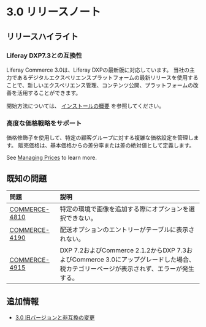 # 3.0 リリースノート

<a name="release-highlights" />

## リリースハイライト

### Liferay DXP7.3との互換性

Liferay Commerce 3.0は、Liferay DXPの最新版に対応しています。 当社の主力であるデジタルエクスペリエンスプラットフォームの最新リリースを使用することで、新しいエクスペリエンス管理、コンテンツ公開、プラットフォームの改善を活用することができます。

開始方法については、 [インストールの概要](./installation-overview.md) を参照してください。

### 高度な価格戦略をサポート

価格修飾子を使用して、特定の顧客グループに対する複雑な価格設定を管理します。 販売価格は、基本価格からの差分率または差の絶対値として定義します。

See [Managing Prices](../product-management/managing_prices.rst) to learn more.

<a name="known-issues" />

## 既知の問題

| 問題                                                               | 説明                                                                                     |
| :--- | :--- |
| [COMMERCE-4810](https://issues.liferay.com/browse/COMMERCE-4810) | 特定の環境で画像を追加する際にオプションを選択できない。                                                           |
| [COMMERCE-4190](https://issues.liferay.com/browse/COMMERCE-4190) | 配送オプションのエントリーがテーブルに表示されない。                                                             |
| [COMMERCE-4915](https://issues.liferay.com/browse/COMMERCE-4915) | DXP 7.2およびCommerce 2.1.2からDXP 7.3およびCommerce 3.0にアップグレードした場合、税カテゴリーページが表示されず、エラーが発生する。 |

<a name="additional-information" />

## 追加情報

* [3.0 旧バージョンと非互換の変更](./3-0-breaking-changes.md)
